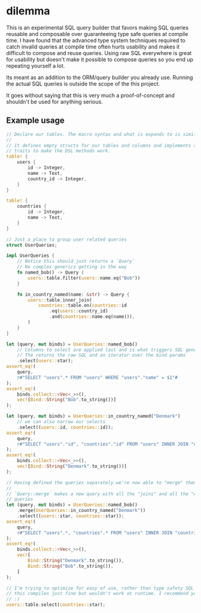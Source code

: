 # dilemma

This is an experimental SQL query builder that favors making SQL queries reusable and composable over guaranteeing type safe queries at compile time. I have found that the advanced type system techniques required to catch invalid queries at compile time often hurts usability and makes it difficult to compose and reuse queries. Using raw SQL everywhere is great for usability but doesn't make it possible to compose queries so you end up repeating yourself a lot.

Its meant as an addition to the ORM/query builder you already use. Running the actual SQL queries is outside the scope of the this project.

It goes without saying that this is very much a proof-of-concept and shouldn't be used for anything serious.

## Example usage

```rust
// Declare our tables. The macro syntax and what is expands to is similar to Diesel.
//
// It defines empty structs for our tables and columns and implements a couple of
// traits to make the DSL methods work.
table! {
    users {
        id -> Integer,
        name -> Text,
        country_id -> Integer,
    }
}

table! {
    countries {
        id -> Integer,
        name -> Text,
    }
}

// Just a place to group user related queries
struct UserQueries;

impl UserQueries {
    // Notice this should just returns a `Query`
    // No complex generics getting in the way
    fn named_bob() -> Query {
        users::table.filter(users::name.eq("Bob"))
    }

    fn in_country_named(name: &str) -> Query {
        users::table.inner_join(
            countries::table.on(countries::id
                .eq(users::country_id)
                .and(countries::name.eq(name))),
        )
    }
}

let (query, mut binds) = UserQueries::named_bob()
    // Columns to select are applied last and is what triggers SQL generation
    // The returns the raw SQL and an iterator over the bind params
    .select(users::star);
assert_eq!(
    query,
    r#"SELECT "users".* FROM "users" WHERE "users"."name" = $1"#
);
assert_eq!(
    binds.collect::<Vec<_>>(),
    vec![Bind::String("Bob".to_string())]
);

let (query, mut binds) = UserQueries::in_country_named("Denmark")
    // we can also narrow our selects
    .select((users::id, countries::id));
assert_eq!(
    query,
    r#"SELECT "users"."id", "countries"."id" FROM "users" INNER JOIN "countries" ON "countries"."id" = "users"."country_id" AND "countries"."name" = $1"#
);
assert_eq!(
    binds.collect::<Vec<_>>(),
    vec![Bind::String("Denmark".to_string())]
);

// Having defined the queries separately we're now able to "merge" them together
//
// `Query::merge` makes a new query with all the "joins" and all the "wheres" of both
// queries
let (query, mut binds) = UserQueries::named_bob()
    .merge(UserQueries::in_country_named("Denmark"))
    .select((users::star, countries::star));
assert_eq!(
    query,
    r#"SELECT "users".*, "countries".* FROM "users" INNER JOIN "countries" ON "countries"."id" = "users"."country_id" AND "countries"."name" = $1 WHERE "users"."name" = $2"#
);
assert_eq!(
    binds.collect::<Vec<_>>(),
    vec![
        Bind::String("Denmark".to_string()),
        Bind::String("Bob".to_string()),
    ]
);

// I'm trying to optimize for easy of use, rather than type safety SQL generation. So
// this compiles just fine but wouldn't work at runtime. I recommend you test your queries
// :)
users::table.select(countries::star);
```
